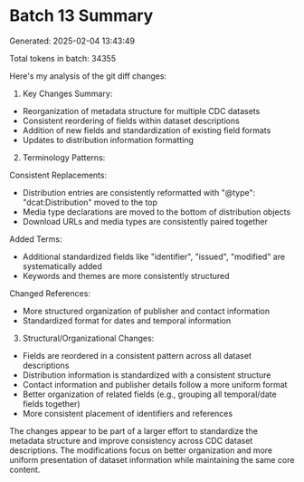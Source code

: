 # Batch 13 Summary

Generated: 2025-02-04 13:43:49

Total tokens in batch: 34355

Here's my analysis of the git diff changes:

1. Key Changes Summary:
- Reorganization of metadata structure for multiple CDC datasets
- Consistent reordering of fields within dataset descriptions
- Addition of new fields and standardization of existing field formats
- Updates to distribution information formatting

2. Terminology Patterns:

Consistent Replacements:
- Distribution entries are consistently reformatted with "@type": "dcat:Distribution" moved to the top
- Media type declarations are moved to the bottom of distribution objects
- Download URLs and media types are consistently paired together

Added Terms:
- Additional standardized fields like "identifier", "issued", "modified" are systematically added
- Keywords and themes are more consistently structured

Changed References:
- More structured organization of publisher and contact information
- Standardized format for dates and temporal information

3. Structural/Organizational Changes:
- Fields are reordered in a consistent pattern across all dataset descriptions
- Distribution information is standardized with a consistent structure
- Contact information and publisher details follow a more uniform format
- Better organization of related fields (e.g., grouping all temporal/date fields together)
- More consistent placement of identifiers and references

The changes appear to be part of a larger effort to standardize the metadata structure and improve consistency across CDC dataset descriptions. The modifications focus on better organization and more uniform presentation of dataset information while maintaining the same core content.